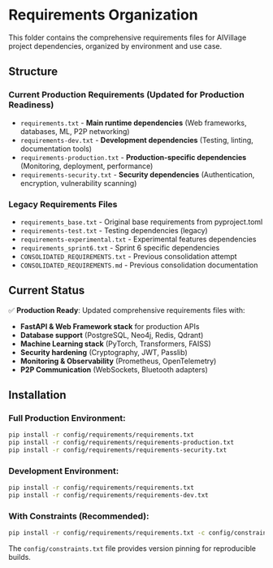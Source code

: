 # Requirements Organization

This folder contains the comprehensive requirements files for AIVillage project dependencies, organized by environment and use case.

## Structure

### **Current Production Requirements (Updated for Production Readiness)**
- `requirements.txt` - **Main runtime dependencies** (Web frameworks, databases, ML, P2P networking)
- `requirements-dev.txt` - **Development dependencies** (Testing, linting, documentation tools)
- `requirements-production.txt` - **Production-specific dependencies** (Monitoring, deployment, performance)
- `requirements-security.txt` - **Security dependencies** (Authentication, encryption, vulnerability scanning)

### **Legacy Requirements Files**
- `requirements_base.txt` - Original base requirements from pyproject.toml
- `requirements-test.txt` - Testing dependencies (legacy)
- `requirements-experimental.txt` - Experimental features dependencies
- `requirements_sprint6.txt` - Sprint 6 specific dependencies
- `CONSOLIDATED_REQUIREMENTS.txt` - Previous consolidation attempt
- `CONSOLIDATED_REQUIREMENTS.md` - Previous consolidation documentation

## Current Status

✅ **Production Ready**: Updated comprehensive requirements files with:
- **FastAPI & Web Framework stack** for production APIs
- **Database support** (PostgreSQL, Neo4j, Redis, Qdrant)
- **Machine Learning stack** (PyTorch, Transformers, FAISS)
- **Security hardening** (Cryptography, JWT, Passlib)
- **Monitoring & Observability** (Prometheus, OpenTelemetry)
- **P2P Communication** (WebSockets, Bluetooth adapters)

## Installation

### **Full Production Environment:**
```bash
pip install -r config/requirements/requirements.txt
pip install -r config/requirements/requirements-production.txt
pip install -r config/requirements/requirements-security.txt
```

### **Development Environment:**
```bash
pip install -r config/requirements/requirements.txt
pip install -r config/requirements/requirements-dev.txt
```

### **With Constraints (Recommended):**
```bash
pip install -r config/requirements/requirements.txt -c config/constraints.txt
```

The `config/constraints.txt` file provides version pinning for reproducible builds.
